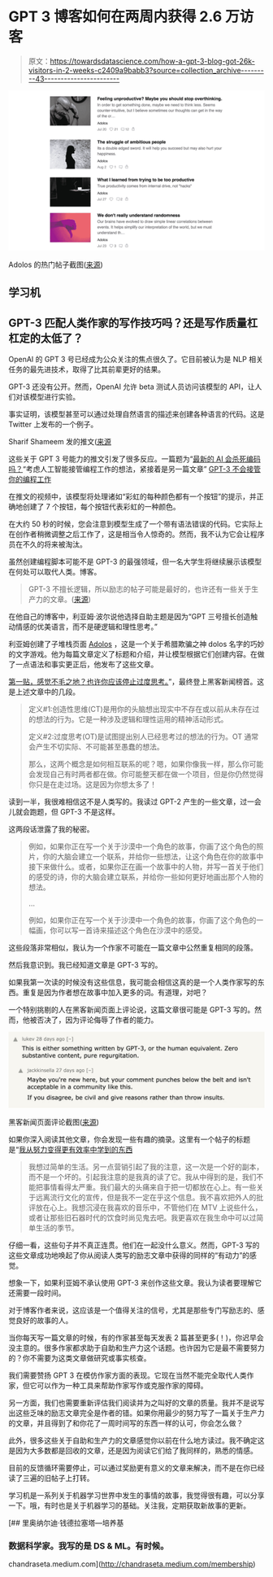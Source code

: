 # GPT 3 博客如何在两周内获得 2.6 万访客

> 原文：<https://towardsdatascience.com/how-a-gpt-3-blog-got-26k-visitors-in-2-weeks-c2409a9babb3?source=collection_archive---------43----------------------->

![](img/a80934c948ecbdb855435c02488dfd6b.png)

Adolos 的热门帖子截图([来源](https://adolos.substack.com/?sort=top))

## 学习机

## GPT-3 匹配人类作家的写作技巧吗？还是写作质量杠杠定的太低了？

OpenAI 的 GPT 3 号已经成为公众关注的焦点很久了。它目前被认为是 NLP 相关任务的最先进技术，取得了比其前辈更好的结果。

GPT-3 还没有公开。然而，OpenAI 允许 beta 测试人员访问该模型的 API，让人们对该模型进行实验。

事实证明，该模型甚至可以通过处理自然语言的描述来创建各种语言的代码。这是 Twitter 上发布的一个例子。

Sharif Shameem 发的推文([来源](https://twitter.com/sharifshameem/status/1282676454690451457)

这些关于 GPT 3 号能力的推文引发了很多反应。一篇题为“[最新的 AI 会杀死编码吗？](/will-gpt-3-kill-coding-630e4518c04d)“考虑人工智能接管编程工作的想法，紧接着是另一篇文章” [GPT-3 不会接管你的编程工作](https://medium.com/swlh/gpt-3-will-not-take-your-programming-job-e6cf59992ecb)

在推文的视频中，该模型将处理诸如“彩虹的每种颜色都有一个按钮”的提示，并正确地创建了 7 个按钮，每个按钮代表彩虹的一种颜色。

在大约 50 秒的时候，您会注意到模型生成了一个带有语法错误的代码。它实际上在创作者稍微调整之后工作了，这是相当令人惊奇的。然而，我不认为它会让程序员在不久的将来被淘汰。

虽然创建编程脚本可能不是 GPT-3 的最强领域，但一名大学生将继续展示该模型在何处可以取代人类。博客。

> GPT-3 不擅长逻辑，所以励志的帖子可能是最好的，也许还有一些关于生产力的文章。([来源](https://adolos.substack.com/p/what-i-would-do-with-gpt-3-if-i-had))

在他自己的博客中，利亚姆·波尔说他选择自助主题是因为“GPT 三号擅长创造触动情感的优美语言，而不是硬逻辑和理性思考。”

利亚姆创建了子堆栈页面 [Adolos](https://adolos.substack.com/) ，这是一个关于希腊欺骗之神 dolos 名字的巧妙的文字游戏。他为每篇文章定义了标题和介绍，并让模型根据它们创建内容。在做了一点语法和事实更正后，他发布了这些文章。

[第一贴，感觉不毛之地？也许你应该停止过度思考。](https://adolos.substack.com/p/feeling-unproductive-maybe-you-should)”，最终登上黑客新闻榜首。这是上述文章中的几段。

> 定义#1:创造性思维(CT)是用你的头脑想出现实中不存在或以前从未存在过的想法的行为。它是一种涉及逻辑和理性运用的精神活动形式。
> 
> 定义#2:过度思考(OT)是试图提出别人已经思考过的想法的行为。OT 通常会产生不切实际、不可能甚至愚蠢的想法。
> 
> 那么，这两个概念是如何相互联系的呢？嗯，如果你像我一样，那么你可能会发现自己有时两者都在做。你可能整天都在做一个项目，但是你仍然觉得你只是在走过场。这是因为你想太多了！

读到一半，我很难相信这不是人类写的。我读过 GPT-2 产生的一些文章，过一会儿就会跑题，但 GPT-3 不是这样。

这两段话泄露了我的秘密。

> 例如，如果你正在写一个关于沙漠中一个角色的故事，你画了这个角色的照片，你的大脑会建立一个联系，并给你一些想法，让这个角色在你的故事中接下来做什么。或者，如果你正在画一个故事中的人物，并写一首关于他们的感受的诗，你的大脑会建立联系，并给你一些如何更好地画出那个人物的想法。
> 
> …
> 
> 例如，如果你正在写一个关于沙漠中一个角色的故事，你画了这个角色的一幅画，你可以写一首诗来描述这个角色在沙漠中的感受。

这些段落非常相似，我认为一个作家不可能在一篇文章中公然重复相同的段落。

然后我意识到。我已经知道文章是 GPT-3 写的。

如果我第一次读的时候没有这些信息，我可能会相信这真的是一个人类作家写的东西。重复是因为作者想在故事中加入更多的词。有道理，对吧？

一个特别挑剔的人在黑客新闻页面上评论说，这篇文章很可能是 GPT-3 写的。然而，他被否决了，因为评论侮辱了作者的能力。

![](img/4bb010fea703a1b25c549c6a7a32468c.png)

黑客新闻页面评论截图([来源](https://news.ycombinator.com/item?id=23893817))

如果你深入阅读其他文章，你会发现一些有趣的摘录。这里有一个帖子的标题是“[我从努力变得更有效率中学到的东西](https://adolos.substack.com/p/what-i-learned-from-trying-to-be)

> 我想过简单的生活。另一点营销引起了我的注意，这一次是一个好的副本，而不是一个坏的。引起我注意的是我真的读了它。我从中得到的是，我们不能把事情看得太严重。我们最大的头痛来自于把一切都放在心上。有一些关于远离流行文化的宣传，但是我不一定在乎这个信息。我不喜欢把外人的批评放在心上。我想沉浸在我喜欢的音乐中，不管他们在 MTV 上说些什么，或者让那些旧石器时代的饮食时尚见鬼去吧。我更喜欢在我生命中可以过简单生活的季节。

仔细一看，这些句子并不真正连贯。他们在一起没什么意义。然而，GPT-3 写的这些文章成功地唤起了你从阅读人类写的励志文章中获得的同样的“有动力”的感觉。

想象一下，如果利亚姆不承认使用 GPT-3 来创作这些文章。我认为读者要理解它还需要一段时间。

对于博客作者来说，这应该是一个值得关注的信号，尤其是那些专门写励志的、感觉良好的故事的人。

当你每天写一篇文章的时候，有的作家甚至每天发表 2 篇甚至更多(！)，你迟早会没主意的。很多作家都求助于自助和生产力这个话题。也许因为它是最不需要努力的？你不需要为这类文章做研究或事实核查。

我们需要赞扬 GPT 3 在模仿作家方面的表现。它现在当然不能完全取代人类作家，但它可以作为一种工具来帮助作家写作或克服作家的障碍。

另一方面，我们也需要重新评估我们阅读并为之叫好的文章的质量。我并不是说写出这些乏味的励志文章完全是作者的错。如果你用最少的努力写了一篇关于生产力的文章，并且得到了和你花了一周时间写的东西一样的认可，你会怎么做？

此外，很多这些关于自助和生产力的文章感觉你以前在什么地方读过。我不确定这是因为大多数都是回收的文章，还是因为阅读它们给了我同样的，熟悉的情感。

目前的反馈循环需要停止，可以通过奖励更有意义的文章来解决，而不是在你已经读了三遍的旧帖子上打转。

学习机是一系列关于机器学习世界中发生的事情的故事，我觉得很有趣，可以分享一下。哦，有时也是关于机器学习的基础。关注我，定期获取新故事的更新。

[](http://chandraseta.medium.com/membership) [## 里奥纳尔迪·钱德拉塞塔—培养基

### 数据科学家。我写的是 DS & ML。有时候。

chandraseta.medium.com](http://chandraseta.medium.com/membership)